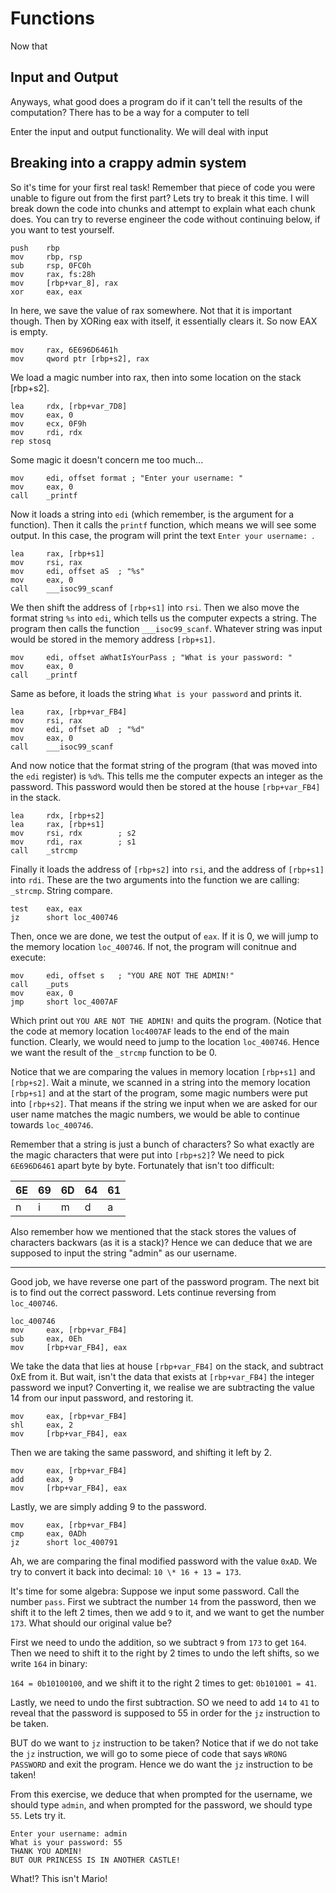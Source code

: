 # Functions

Now that 


## Input and Output

Anyways, what good does a program do if it can't tell the results of the
computation? There has to be a way for a computer to tell 

Enter the input and output functionality. We will deal with input




## Breaking into a crappy admin system

So it's time for your first real task! Remember that piece of code you were unable
to figure out from the first part? Lets try to break it this time. I will break down
the code into chunks and attempt to explain what each chunk does. You can try to
reverse engineer the code without continuing below, if you want to test yourself.

```
push    rbp
mov     rbp, rsp
sub     rsp, 0FC0h
mov     rax, fs:28h
mov     [rbp+var_8], rax
xor     eax, eax
```

In here, we save the value of rax somewhere. Not that it is important though.
Then by XORing eax with itself, it essentially clears it. So now EAX is empty.

```
mov     rax, 6E696D6461h
mov     qword ptr [rbp+s2], rax
```

We load a magic number into rax, then into some location on the stack [rbp+s2].

```
lea     rdx, [rbp+var_7D8]
mov     eax, 0
mov     ecx, 0F9h
mov     rdi, rdx
rep stosq
```

Some magic it doesn't concern me too much...

```
mov     edi, offset format ; "Enter your username: "
mov     eax, 0
call    _printf
```

Now it loads a string into `edi` (which remember, is the argument for a function).
Then it calls the `printf` function, which means we will see some output. In this
case, the program will print the text `Enter your username: `.

```
lea     rax, [rbp+s1]
mov     rsi, rax
mov     edi, offset aS  ; "%s"
mov     eax, 0
call    ___isoc99_scanf
```

We then shift the address of `[rbp+s1]` into `rsi`. Then we also move the format string
`%s` into `edi`, which tells us the computer expects a string. The program then calls
the function `___isoc99_scanf`. Whatever string was input would be stored in
the memory address `[rbp+s1]`.

```
mov     edi, offset aWhatIsYourPass ; "What is your password: "
mov     eax, 0
call    _printf
```

Same as before, it loads the string `What is your password` and prints it.

```
lea     rax, [rbp+var_FB4]
mov     rsi, rax
mov     edi, offset aD  ; "%d"
mov     eax, 0
call    ___isoc99_scanf
```

And now notice that the format string of the program (that was moved into the `edi`
register) is `%d%`. This tells me the computer expects an integer as the password.
This password would then be stored at the house `[rbp+var_FB4]` in the stack.

```
lea     rdx, [rbp+s2]
lea     rax, [rbp+s1]
mov     rsi, rdx        ; s2
mov     rdi, rax        ; s1
call    _strcmp
```

Finally it loads the address of `[rbp+s2]` into `rsi`, and the address of
`[rbp+s1]` into `rdi`. These are the two arguments into the function we are calling:
`_strcmp`. String compare.

```
test    eax, eax
jz      short loc_400746
```

Then, once we are done, we test the output of `eax`. If it is 0, we will jump to the
memory location `loc_400746`. If not, the program will conitnue and execute:

```
mov     edi, offset s   ; "YOU ARE NOT THE ADMIN!"
call    _puts
mov     eax, 0
jmp     short loc_4007AF
```

Which print out `YOU ARE NOT THE ADMIN!` and quits the program. (Notice that the
code at memory location `loc4007AF` leads to the end of the main function. Clearly,
we would need to jump to the location `loc_400746`. Hence we want the result of the
`_strcmp` function to be 0. 

Notice that we are comparing the values in memory location `[rbp+s1]` and `[rbp+s2]`.
Wait a minute, we scanned in a string into the memory location `[rbp+s1]` and at the
start of the program, some magic numbers were put into `[rbp+s2]`. That means if the
string we input when we are asked for our user name matches the magic numbers, we
would be able to continue towards `loc_400746`.

Remember that a string is just a bunch of characters? So what exactly are the
magic characters that were put into `[rbp+s2]`? We need to pick `6E696D6461` apart
byte by byte. Fortunately that isn't too difficult:

| 6E | 69 | 6D | 64 | 61 |
|----|----|----|----|----|
| n  | i  | m  | d  | a  |

Also remember how we mentioned that the stack stores the values of characters
backwars (as it is a stack)? Hence we can deduce that we are supposed to input the
string "admin" as our username.

- - - -

Good job, we have reverse one part of the password program. The next bit is to find
out the correct password. Lets continue reversing from `loc_400746`.

```
loc_400746
mov     eax, [rbp+var_FB4]
sub     eax, 0Eh
mov     [rbp+var_FB4], eax
```

We take the data that lies at house `[rbp+var_FB4]` on the stack, and subtract 0xE
from it. But wait, isn't the data that exists at `[rbp+var_FB4]` the integer
password we input? Converting it, we realise we are subtracting the value 14 from
our input password, and restoring it.

```
mov     eax, [rbp+var_FB4]
shl     eax, 2
mov     [rbp+var_FB4], eax
```

Then we are taking the same password, and shifting it left by 2.

```
mov     eax, [rbp+var_FB4]
add     eax, 9
mov     [rbp+var_FB4], eax
```

Lastly, we are simply adding 9 to the password.

```
mov     eax, [rbp+var_FB4]
cmp     eax, 0ADh
jz      short loc_400791
```

Ah, we are comparing the final modified password with the value `0xAD`. We try to
convert it back into decimal: `10 \* 16 + 13 = 173`.

It's time for some algebra: Suppose we input some password. Call the number `pass`.
First we subtract the number `14` from the password, then we shift it to the left 2
times, then we add `9` to it, and we want to get the number `173`. What should our
original value be?

First we need to undo the addition, so we subtract `9` from `173` to get `164`.
Then we need to shift it to the right by 2 times to undo the left shifts, so we
write `164` in binary:

`164 = 0b10100100`, and we shift it to the right 2 times to get:
`0b101001 = 41`.

Lastly, we need to undo the first subtraction. SO we need to add `14` to `41` to
reveal that the password is supposed to 55 in order for the `jz` instruction to
be taken.

BUT do we want to `jz` instruction to be taken? Notice that if we do not take the
`jz` instruction, we will go to some piece of code that says `WRONG PASSWORD` and
exit the program. Hence we do want the `jz` instruction to be taken!

From this exercise, we deduce that when prompted for the username, we should type
`admin`, and when prompted for the password, we should type `55`. Lets try it.

```
Enter your username: admin
What is your password: 55
THANK YOU ADMIN!
BUT OUR PRINCESS IS IN ANOTHER CASTLE!
```

What!? This isn't Mario!
